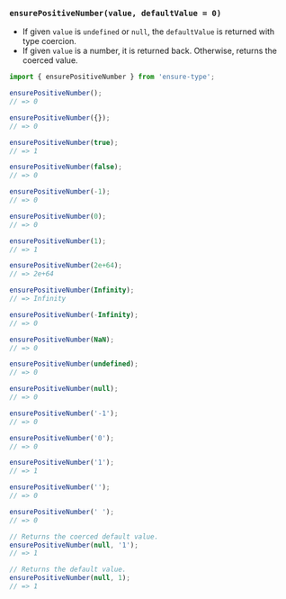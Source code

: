 ### `ensurePositiveNumber(value, defaultValue = 0)`

* If given `value` is `undefined` or `null`, the `defaultValue` is returned with type coercion.
* If given `value` is a number, it is returned back. Otherwise, returns the coerced value.

```js
import { ensurePositiveNumber } from 'ensure-type';

ensurePositiveNumber();
// => 0

ensurePositiveNumber({});
// => 0

ensurePositiveNumber(true);
// => 1

ensurePositiveNumber(false);
// => 0

ensurePositiveNumber(-1);
// => 0

ensurePositiveNumber(0);
// => 0

ensurePositiveNumber(1);
// => 1

ensurePositiveNumber(2e+64);
// => 2e+64

ensurePositiveNumber(Infinity);
// => Infinity

ensurePositiveNumber(-Infinity);
// => 0

ensurePositiveNumber(NaN);
// => 0

ensurePositiveNumber(undefined);
// => 0

ensurePositiveNumber(null);
// => 0

ensurePositiveNumber('-1');
// => 0

ensurePositiveNumber('0');
// => 0

ensurePositiveNumber('1');
// => 1

ensurePositiveNumber('');
// => 0

ensurePositiveNumber(' ');
// => 0

// Returns the coerced default value.
ensurePositiveNumber(null, '1');
// => 1

// Returns the default value.
ensurePositiveNumber(null, 1);
// => 1
```
